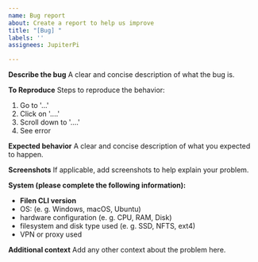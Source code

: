 ```yaml
---
name: Bug report
about: Create a report to help us improve
title: "[Bug] "
labels: ''
assignees: JupiterPi

---
```


**Describe the bug**
A clear and concise description of what the bug is.

**To Reproduce**
Steps to reproduce the behavior:
1. Go to '...'
2. Click on '....'
3. Scroll down to '....'
4. See error

**Expected behavior**
A clear and concise description of what you expected to happen.

**Screenshots**
If applicable, add screenshots to help explain your problem.

**System (please complete the following information):**
- **Filen CLI version**
- OS: (e. g. Windows, macOS, Ubuntu)
- hardware configuration (e. g. CPU, RAM, Disk)
- filesystem and disk type used (e. g. SSD, NFTS, ext4)
- VPN or proxy used

**Additional context**
Add any other context about the problem here.
